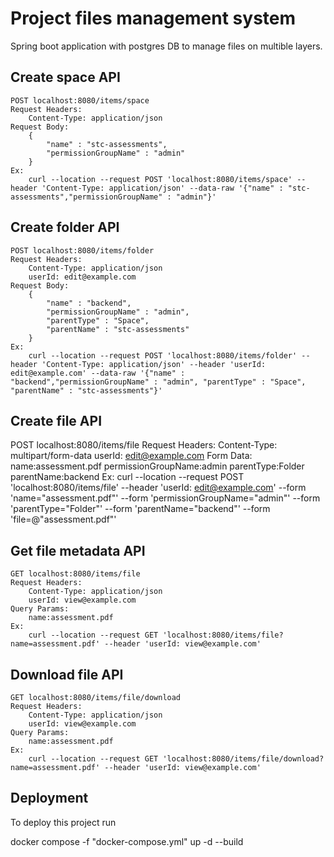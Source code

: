 
# Project files management system

Spring boot application with postgres DB to manage files on multible layers.


## Create space API
    POST localhost:8080/items/space
	Request Headers:
		Content-Type: application/json
	Request Body:
		{
		    "name" : "stc-assessments",
		    "permissionGroupName" : "admin"
		}
	Ex:
		curl --location --request POST 'localhost:8080/items/space' --header 'Content-Type: application/json' --data-raw '{"name" : "stc-assessments","permissionGroupName" : "admin"}'
## Create folder API
    POST localhost:8080/items/folder
	Request Headers:
		Content-Type: application/json
		userId: edit@example.com
	Request Body:
		{
		    "name" : "backend",
		    "permissionGroupName" : "admin",
		    "parentType" : "Space",
		    "parentName" : "stc-assessments"
		}
	Ex:
		curl --location --request POST 'localhost:8080/items/folder' --header 'Content-Type: application/json' --header 'userId: edit@example.com' --data-raw '{"name" : "backend","permissionGroupName" : "admin", "parentType" : "Space", "parentName" : "stc-assessments"}'
## Create file API
POST localhost:8080/items/file
	Request Headers:
		Content-Type: multipart/form-data
		userId: edit@example.com
	Form Data:
		name:assessment.pdf
		permissionGroupName:admin
		parentType:Folder
		parentName:backend
	Ex:
		curl --location --request POST 'localhost:8080/items/file' --header 'userId: edit@example.com' --form 'name="assessment.pdf"' --form 'permissionGroupName="admin"' --form 'parentType="Folder"' --form 'parentName="backend"' --form 'file=@"assessment.pdf"'
## Get file metadata API
	GET localhost:8080/items/file
	Request Headers:
		Content-Type: application/json
		userId: view@example.com
	Query Params:
		name:assessment.pdf
	Ex:
		curl --location --request GET 'localhost:8080/items/file?name=assessment.pdf' --header 'userId: view@example.com'

## Download file API
	GET localhost:8080/items/file/download
	Request Headers:
		Content-Type: application/json
		userId: view@example.com
	Query Params:
		name:assessment.pdf
	Ex:
		curl --location --request GET 'localhost:8080/items/file/download?name=assessment.pdf' --header 'userId: view@example.com'
## Deployment

To deploy this project run

docker compose -f "docker-compose.yml" up -d --build 
